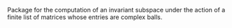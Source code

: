 Package for the computation of an invariant subspace under the action of a finite list of matrices whose entries are complex balls.
